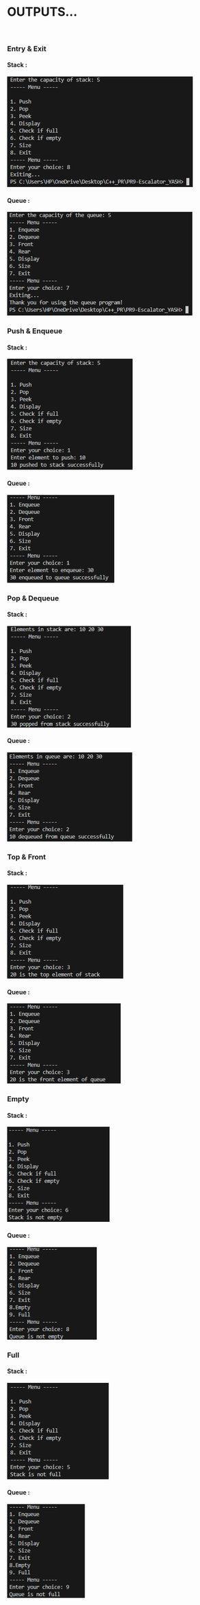 <h1>OUTPUTS...</h1>
<br>
<h3>Entry & Exit</h3>
<h4>Stack : </h4>
<img src="./images/s1.png">
<h4>Queue : </h4>
<img src="./images/q1.png">
<br>
<h3>Push & Enqueue</h3>
<h4>Stack : </h4>
<img src="./images/s2.png">
<h4>Queue : </h4>
<img src="./images/q2.png">
<br>
<h3>Pop & Dequeue</h3>
<h4>Stack : </h4>
<img src="./images/s3.png">
<h4>Queue : </h4>
<img src="./images/q3.png">
<br>
<h3>Top & Front</h3>
<h4>Stack : </h4>
<img src="./images/s4.png">
<h4>Queue : </h4>
<img src="./images/q4.png">
<br>
<h3>Empty</h3>
<h4>Stack : </h4>
<img src="./images/s5.png">
<h4>Queue : </h4>
<img src="./images/q5.png">
<br>
<h3>Full</h3>
<h4>Stack : </h4>
<img src="./images/s6.png">
<h4>Queue : </h4>
<img src="./images/q6.png">
<br>
